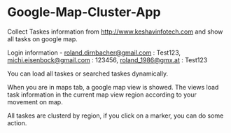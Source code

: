 # Google-Map-Cluster-App
Collect Taskes information from http://www.keshavinfotech.com and show all tasks on google map.

Login information - roland.dirnbacher@gmail.com : Test123, michi.eisenbock@gmail.com : 123456, roland_1986@gmx.at : Test123

You can load all taskes or searched taskes dynamically.

When you are in maps tab, a google map view is showed. The views load task information in the current map view region according to your movement on map.

All taskes are clusterd by region, if you click on a marker, you can do some action.
